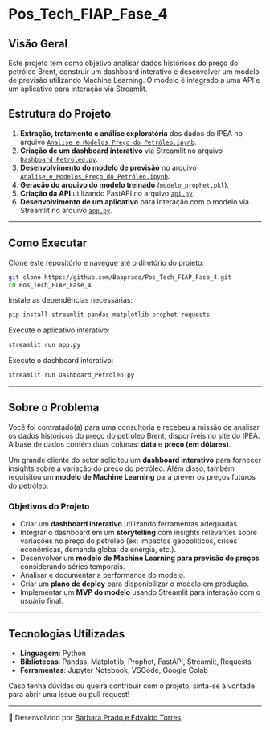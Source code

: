 # Pos_Tech_FIAP_Fase_4

## Visão Geral

Este projeto tem como objetivo analisar dados históricos do preço do petróleo Brent, construir um dashboard interativo e desenvolver um modelo de previsão utilizando Machine Learning. O modelo é integrado a uma API e um aplicativo para interação via Streamlit.

## Estrutura do Projeto

1. **Extração, tratamento e análise exploratória** dos dados do IPEA no arquivo [`Analise_e_Modelos_Preço_do_Petróleo.ipynb`](Analise_e_Modelos_Preço_do_Petróleo.ipynb).
2. **Criação de um dashboard interativo** via Streamlit no arquivo [`Dashboard_Petroleo.py`](Dashboard_Petroleo.py).
3. **Desenvolvimento do modelo de previsão** no arquivo [`Analise_e_Modelos_Preço_do_Petróleo.ipynb`](Analise_e_Modelos_Preço_do_Petróleo.ipynb).
4. **Geração do arquivo do modelo treinado** (`modelo_prophet.pkl`).
5. **Criação da API** utilizando FastAPI no arquivo [`api.py`](api.py).
6. **Desenvolvimento de um aplicativo** para interação com o modelo via Streamlit no arquivo [`app.py`](app.py).

---

## Como Executar

Clone este repositório e navegue até o diretório do projeto:
```sh
git clone https://github.com/Baaprado/Pos_Tech_FIAP_Fase_4.git
cd Pos_Tech_FIAP_Fase_4
```

Instale as dependências necessárias:
```sh
pip install streamlit pandas matplotlib prophet requests
```

Execute o aplicativo interativo:
```sh
streamlit run app.py
```

Execute o dashboard interativo:
```sh
streamlit run Dashboard_Petroleo.py
```

---

## Sobre o Problema

Você foi contratado(a) para uma consultoria e recebeu a missão de analisar os dados históricos do preço do petróleo Brent, disponíveis no site do IPEA. A base de dados contém duas colunas: **data** e **preço (em dólares)**. 

Um grande cliente do setor solicitou um **dashboard interativo** para fornecer insights sobre a variação do preço do petróleo. Além disso, também requisitou um **modelo de Machine Learning** para prever os preços futuros do petróleo.

### Objetivos do Projeto

- Criar um **dashboard interativo** utilizando ferramentas adequadas.
- Integrar o dashboard em um **storytelling** com insights relevantes sobre variações no preço do petróleo (ex: impactos geopolíticos, crises econômicas, demanda global de energia, etc.).
- Desenvolver um **modelo de Machine Learning para previsão de preços** considerando séries temporais.
- Analisar e documentar a performance do modelo.
- Criar um **plano de deploy** para disponibilizar o modelo em produção.
- Implementar um **MVP do modelo** usando Streamlit para interação com o usuário final.

---

## Tecnologias Utilizadas

- **Linguagem**: Python
- **Bibliotecas**: Pandas, Matplotlib, Prophet, FastAPI, Streamlit, Requests
- **Ferramentas**: Jupyter Notebook, VSCode, Google Colab

Caso tenha dúvidas ou queira contribuir com o projeto, sinta-se à vontade para abrir uma issue ou pull request!

---


📌 Desenvolvido por [Barbara Prado e Edvaldo Torres](https://github.com/Baaprado)
